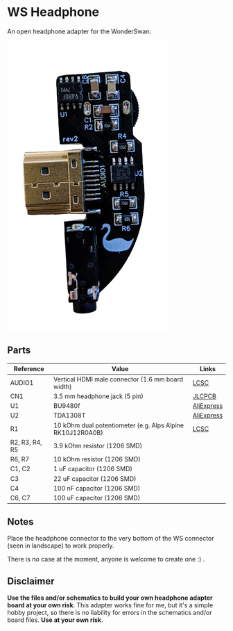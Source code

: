 # WS Headphone
An open headphone adapter for the WonderSwan.

![WS Headphone](./images/ws_headphones.png "WS Headphone")

## Parts
| **Reference** | **Value**| **Links**
|---------------|----------|----------|
| AUDIO1        | Vertical HDMI male connector (1.6 mm board width) |[LCSC](https://lcsc.com/product-detail/D-Sub-DVI-HDMI-Connectors_Jing-Extension-of-the-Electronic-Co-920-867A2021Y10100_C168715.html)|
| CN1           | 3.5 mm headphone jack (5 pin) |[JLCPCB](https://lcsc.com/product-detail/Audio-Connectors_XKB-Connectivity-PJ-328A0-B_C381129.html)|
| U1            | BU9480f |[AliExpress](https://aliexpress.com/item/1005001856558893.html)|
| U2            | TDA1308T |[AliExpress](https://aliexpress.com/item/33020207730.html)|
| R1            | 10 kOhm dual potentiometer (e.g. Alps Alpine RK10J12R0A0B) |[LCSC](https://lcsc.com/product-detail/Variable-Resistors-Potentiometers_ALPSALPINE-RK10J12R0A0B_C351175.html)|
| R2, R3, R4, R5 | 3.9 kOhm resistor (1206 SMD) ||
| R6, R7 | 10 kOhm resistor (1206 SMD) ||
| C1, C2 | 1 uF capacitor (1206 SMD) ||
| C3 | 22 uF capacitor (1206 SMD) ||
| C4 | 100 nF capacitor (1206 SMD) ||
| C6, C7 | 100 uF capacitor (1206 SMD) ||

## Notes
Place the headphone connector to the very bottom of the WS connector (seen in landscape) to work properly.

There is no case at the moment, anyone is welcome to create one :) .

## Disclaimer
**Use the files and/or schematics to build your own headphone adapter board at your own risk**.
This adapter works fine for me, but it's a simple hobby project, so there is no liability for errors in the schematics and/or board files.
**Use at your own risk**.
